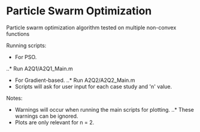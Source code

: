 # Particle Swarm Optimization
Particle swarm optimization algorithm tested on multiple non-convex functions

Running scripts:
* For PSO.

..* Run A2Q1/A2Q1_Main.m

* For Gradient-based.
..* Run A2Q2/A2Q2_Main.m
* Scripts will ask for user input for each case study and 'n' value. 

Notes:
* Warnings will occur when running the main scripts for plotting.
..* These warnings can be ignored.
* Plots are only relevant for n = 2.
